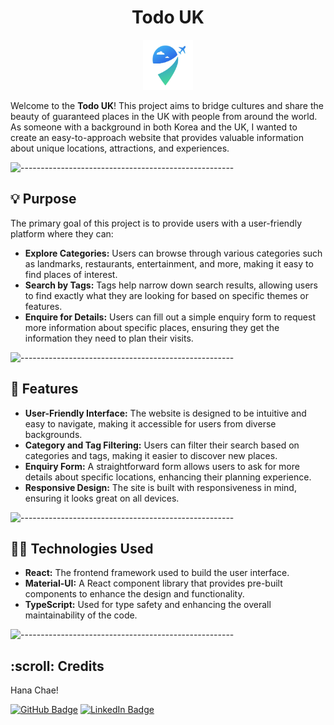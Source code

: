 <h1 align="center"> Todo UK </h1>
<p align="center"> 
  <img src="public/travel.png" alt="Travel.png" width="80px" height="80px">
</p>

Welcome to the **Todo UK**! This project aims to bridge cultures and share the beauty of guaranteed places in the UK with people from around the world. As someone with a background in both Korea and the UK, I wanted to create an easy-to-approach website that provides valuable information about unique locations, attractions, and experiences.

![-----------------------------------------------------](https://raw.githubusercontent.com/andreasbm/readme/master/assets/lines/rainbow.png)

## :bulb: Purpose

The primary goal of this project is to provide users with a user-friendly platform where they can:

- **Explore Categories:** Users can browse through various categories such as landmarks, restaurants, entertainment, and more, making it easy to find places of interest.
- **Search by Tags:** Tags help narrow down search results, allowing users to find exactly what they are looking for based on specific themes or features.
- **Enquire for Details:** Users can fill out a simple enquiry form to request more information about specific places, ensuring they get the information they need to plan their visits.

![-----------------------------------------------------](https://raw.githubusercontent.com/andreasbm/readme/master/assets/lines/rainbow.png)


## :floppy_disk: Features

- **User-Friendly Interface:** The website is designed to be intuitive and easy to navigate, making it accessible for users from diverse backgrounds.
- **Category and Tag Filtering:** Users can filter their search based on categories and tags, making it easier to discover new places.
- **Enquiry Form:** A straightforward form allows users to ask for more details about specific locations, enhancing their planning experience.
- **Responsive Design:** The site is built with responsiveness in mind, ensuring it looks great on all devices.

![-----------------------------------------------------](https://raw.githubusercontent.com/andreasbm/readme/master/assets/lines/rainbow.png)

## :woman_technologist:	Technologies Used

- **React:** The frontend framework used to build the user interface.
- **Material-UI:** A React component library that provides pre-built components to enhance the design and functionality.
- **TypeScript:** Used for type safety and enhancing the overall maintainability of the code.

![-----------------------------------------------------](https://raw.githubusercontent.com/andreasbm/readme/master/assets/lines/rainbow.png)

<!-- CREDITS -->
<h2 id="credits"> :scroll: Credits</h2>

Hana Chae!

[![GitHub Badge](https://img.shields.io/badge/GitHub-100000?style=for-the-badge&logo=github&logoColor=white)](https://github.com/hchae0817)
[![LinkedIn Badge](https://img.shields.io/badge/LinkedIn-0077B5?style=for-the-badge&logo=linkedin&logoColor=white)](https://www.linkedin.com/in/hana-chae-06a9001b8/)
